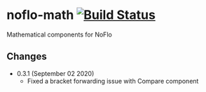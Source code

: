 # noflo-math [![Build Status](https://secure.travis-ci.org/noflo/noflo-math.png?branch=master)](http://travis-ci.org/noflo/noflo-math)

Mathematical components for NoFlo

## Changes

* 0.3.1 (September 02 2020)
  - Fixed a bracket forwarding issue with Compare component

